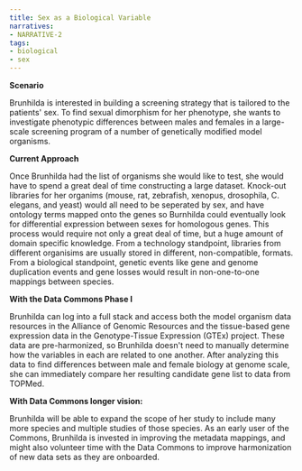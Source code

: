 ```yaml
---
title: Sex as a Biological Variable
narratives:
- NARRATIVE-2
tags:
- biological
- sex
---
```

**Scenario**

Brunhilda is interested in building a screening strategy that is tailored to the patients' sex. To find sexual dimorphism for her phenotype, she wants to investigate phenotypic differences between males and females in a large-scale screening program of a number of genetically modified model organisms.

**Current Approach**

Once Brunhilda had the list of organisms she would like to test, she would have to spend a great deal of time constructing a large dataset. Knock-out libraries for her organims (mouse, rat, zebrafish, xenopus, drosophila, C. elegans, and yeast) would all need to be seperated by sex, and have ontology terms mapped onto the genes so Burnhilda could eventually look for differential expression between sexes for homologous genes. This process would require not only a great deal of time, but a huge amount of domain specific knowledge. From a technology standpoint, libraries from different organisims are usually  stored in different, non-compatible, formats. From a biological standpoint, genetic events like gene and genome duplication events and gene losses would result in non-one-to-one mappings between species.

**With the Data Commons Phase I**

Brunhilda can log into a full stack and access both the model organism data resources in the Alliance of Genomic Resources and the tissue-based gene expression data in the Genotype-Tissue Expression (GTEx) project. These data are pre-harmonized, so Brunhilda doesn't need to manually determine how the variables in each are related to one another. After analyzing this data to find differences between male and female biology at genome scale, she can immediately compare her resulting candidate gene list to data from TOPMed.

**With Data Commons longer vision:**

Brunhilda will be able to expand the scope of her study to include many more species and multiple studies of those species. As an early user of the Commons, Brunhilda is invested in improving the metadata mappings, and might also volunteer time with the Data Commons to improve harmonization of new data sets as they are onboarded.